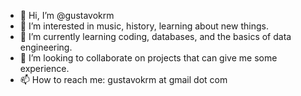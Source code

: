 - 👋 Hi, I’m @gustavokrm
- 👀 I’m interested in music, history, learning about new things.
- 🌱 I’m currently learning coding, databases, and the basics of data engineering.
- 💞️ I’m looking to collaborate on projects that can give me some experience.
- 📫 How to reach me: gustavokrm at gmail dot com

<!---
gustavokrm/gustavokrm is a ✨ special ✨ repository because its `README.md` (this file) appears on your GitHub profile.
You can click the Preview link to take a look at your changes.
--->
